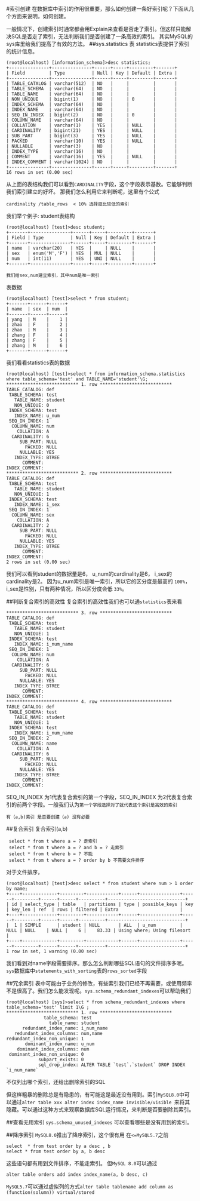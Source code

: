 #索引创建
在数据库中索引的作用很重要，那么如何创建一条好索引呢？下面从几个方面来说明，如何创建。

一般情况下，创建索引时通常都会用Explain来查看是否走了索引。但这样只能解决SQL是否走了索引，无法判断我们是否创建了一条高效的索引。
其实MySQL的sys库里给我们提高了有效的方法。
##sys.statistics 表
statistics表提供了索引的统计信息。
```
(root@localhost) [information_schema]>desc statistics;
+---------------+---------------+------+-----+---------+-------+
| Field         | Type          | Null | Key | Default | Extra |
+---------------+---------------+------+-----+---------+-------+
| TABLE_CATALOG | varchar(512)  | NO   |     |         |       |
| TABLE_SCHEMA  | varchar(64)   | NO   |     |         |       |
| TABLE_NAME    | varchar(64)   | NO   |     |         |       |
| NON_UNIQUE    | bigint(1)     | NO   |     | 0       |       |
| INDEX_SCHEMA  | varchar(64)   | NO   |     |         |       |
| INDEX_NAME    | varchar(64)   | NO   |     |         |       |
| SEQ_IN_INDEX  | bigint(2)     | NO   |     | 0       |       |
| COLUMN_NAME   | varchar(64)   | NO   |     |         |       |
| COLLATION     | varchar(1)    | YES  |     | NULL    |       |
| CARDINALITY   | bigint(21)    | YES  |     | NULL    |       |
| SUB_PART      | bigint(3)     | YES  |     | NULL    |       |
| PACKED        | varchar(10)   | YES  |     | NULL    |       |
| NULLABLE      | varchar(3)    | NO   |     |         |       |
| INDEX_TYPE    | varchar(16)   | NO   |     |         |       |
| COMMENT       | varchar(16)   | YES  |     | NULL    |       |
| INDEX_COMMENT | varchar(1024) | NO   |     |         |       |
+---------------+---------------+------+-----+---------+-------+
16 rows in set (0.00 sec)
```

从上面的表结构我们可以看到`CARDINALITY`字段，这个字段表示基数。它能够判断我们索引建立的好坏。
那我们怎么利用它来判断呢，这里有个公式
```
cardinality /table_rows  < 10% 选择度比较低的索引
```
我们举个例子:
student表结构
```
(root@localhost) [test]>desc student;
+-------+---------------+------+-----+---------+-------+
| Field | Type          | Null | Key | Default | Extra |
+-------+---------------+------+-----+---------+-------+
| name  | varchar(20)   | YES  |     | NULL    |       |
| sex   | enum('M','F') | YES  | MUL | NULL    |       |
| num   | int(11)       | YES  | UNI | NULL    |       |
+-------+---------------+------+-----+---------+-------+

我们给sex,num建立索引，其中num是唯一索引
```
表数据
```
(root@localhost) [test]>select * from student;
+-------+------+------+
| name  | sex  | num  |
+-------+------+------+
| yang  | M    |    1 |
| zhao  | F    |    2 |
| zhao  | M    |    3 |
| zhang | F    |    4 |
| zhang | F    |    5 |
| zhang | M    |    6 |
+-------+------+------+
```
我们看看statistics表的数据
```
(root@localhost) [test]>select * from information_schema.statistics where table_schema='test' and TABLE_NAME='student'\G;
*************************** 1. row ***************************
TABLE_CATALOG: def
 TABLE_SCHEMA: test
   TABLE_NAME: student
   NON_UNIQUE: 0
 INDEX_SCHEMA: test
   INDEX_NAME: u_num
 SEQ_IN_INDEX: 1
  COLUMN_NAME: num
    COLLATION: A
  CARDINALITY: 6
     SUB_PART: NULL
       PACKED: NULL
     NULLABLE: YES
   INDEX_TYPE: BTREE
      COMMENT:
INDEX_COMMENT:
*************************** 2. row ***************************
TABLE_CATALOG: def
 TABLE_SCHEMA: test
   TABLE_NAME: student
   NON_UNIQUE: 1
 INDEX_SCHEMA: test
   INDEX_NAME: i_sex
 SEQ_IN_INDEX: 1
  COLUMN_NAME: sex
    COLLATION: A
  CARDINALITY: 2
     SUB_PART: NULL
       PACKED: NULL
     NULLABLE: YES
   INDEX_TYPE: BTREE
      COMMENT:
INDEX_COMMENT:
2 rows in set (0.00 sec)
```

我们可以看到student的数据量是6， u_num的cardinality是6， i_sex的cardinality是2。
因为u_num索引是唯一索引，所以它的区分度是最高的 `100%`， i_sex是性别，只有两种情况，所以区分度会低 `33%`。

##判断复合索引的高效性
复合索引的高效性我们也可以通`statistics`表来看

```
*************************** 3. row ***************************
TABLE_CATALOG: def
 TABLE_SCHEMA: test
   TABLE_NAME: student
   NON_UNIQUE: 1
 INDEX_SCHEMA: test
   INDEX_NAME: i_num_name
 SEQ_IN_INDEX: 1
  COLUMN_NAME: num
    COLLATION: A
  CARDINALITY: 6
     SUB_PART: NULL
       PACKED: NULL
     NULLABLE: YES
   INDEX_TYPE: BTREE
      COMMENT:
INDEX_COMMENT:
*************************** 4. row ***************************
TABLE_CATALOG: def
 TABLE_SCHEMA: test
   TABLE_NAME: student
   NON_UNIQUE: 1
 INDEX_SCHEMA: test
   INDEX_NAME: i_num_name
 SEQ_IN_INDEX: 2
  COLUMN_NAME: name
    COLLATION: A
  CARDINALITY: 6
     SUB_PART: NULL
       PACKED: NULL
     NULLABLE: YES
   INDEX_TYPE: BTREE
      COMMENT:
INDEX_COMMENT:
```
SEQ_IN_INDEX 为1代表复合索引的第一个字段，SEQ_IN_INDEX 为2代表复合索引的前两个字段。一般我们认为`第一个字段选择对了就代表这个索引是高效的索引`
```
有（a,b)索引 是否要创建（a) 没有必要
```
##复合索引
复合索引(a,b)

```
 select * from t where a = ? 走索引
 select * from t where a = ? and b = ? 走索引
 select * from t where b = ? 不能
 select * from t where a = ? order by b 不需要文件排序
```
 对于文件排序，
 ```
 (root@localhost) [test]>desc select * from student where num > 1 order by name;
+----+-------------+---------+------------+------+---------------+------+---------+------+------+----------+-----------------------------+
| id | select_type | table   | partitions | type | possible_keys | key  | key_len | ref  | rows | filtered | Extra                       |
+----+-------------+---------+------------+------+---------------+------+---------+------+------+----------+-----------------------------+
|  1 | SIMPLE      | student | NULL       | ALL  | u_num         | NULL | NULL    | NULL |    6 |    83.33 | Using where; Using filesort |
+----+-------------+---------+------------+------+---------------+------+---------+------+------+----------+-----------------------------+
1 row in set, 1 warning (0.00 sec)
 ```
我们看到对name字段需要排序。那么怎么判断哪些SQL语句的文件排序多呢。
`sys`数据库中`statements_with_sorting`表的`rows_sorted`字段



##冗余索引
表中可能由于业务的修改，有些索引我们已经不再需要，或使用频率不是很高了。我们怎么能发现呢。`sys.schema_redundant_indexes`可以帮助我们

```
(root@localhost) [sys]>select * from schema_redundant_indexes where table_schema='test' limit 1\G ;
*************************** 1. row ***************************
              table_schema: test
                table_name: student
      redundant_index_name: i_num_name
   redundant_index_columns: num,name
redundant_index_non_unique: 1
       dominant_index_name: u_num
    dominant_index_columns: num
 dominant_index_non_unique: 0
            subpart_exists: 0
            sql_drop_index: ALTER TABLE `test`.`student` DROP INDEX `i_num_name`
```
不仅列出哪个索引，还给出删除索引的SQL

但这样粗暴的删除总是有隐患的，有可能这是最近没有用到。索引`MySQL8.0`中可以通过`alter table xxx alter index index_name invisible/visible `来将其隐藏。可以通过这种方式来观察数据库SQL运行情况，来判断是否要删除其索引。


##查看无用索引
`sys.schema_unused_indexes` 可以查看哪些是没有用到的索引。

##降序索引
`MySQL8.0`推出了降序索引，这个很有用
在`<=MySQL5.7`之前
```
select  * from test order by a desc , b
select * from test order by a, b desc
```
这些语句都有用到文件排序，不能走索引。
但`MySQL 8.0`可以通过
```
alter table orders add index index_name(a, b desc, c)
```
`MySQL5.7`可以通过虚拟列的方式`alter table tablename add column as (function(solumn)) virtual/stored`




